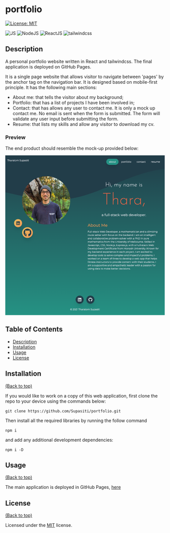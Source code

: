 # portfolio

[![License: MIT](https://img.shields.io/badge/License-MIT-yellow.svg)](https://opensource.org/licenses/MIT)

![JS](https://img.shields.io/badge/JavaScript-F7DF1E?style=for-the-badge&logo=javascript&logoColor=black)
![NodeJS](https://img.shields.io/badge/Node.js-43853D?style=for-the-badge&logo=node.js&logoColor=white)
![ReactJS](https://img.shields.io/badge/React-20232A?style=for-the-badge&logo=react&logoColor=61DAFB)
![tailwindcss](https://img.shields.io/badge/tailwindcss-06B6D4?style=for-the-badge&logo=tailwindcss&logoColor=white)


## <h2 id="description"> Description </h2>

A personal portfolio website written in React and tailwindcss. The final application is deployed on GitHub Pages.

It is a single page website that allows visitor to navigate between 'pages' by the anchor tag on the navigation bar. It is designed based on mobile-first principle. It has the following main sections:
- About me: that tells the visitor about my background;
- Portfolio: that has a list of projects I have been involved in;
- Contact: that has allows any user to contact me. It is only a mock up contact me. No email is sent when the form is submitted. The form will validate any user input before submitting the form. 
- Resume: that lists my skills and allow any visitor to download my cv.


### <h3 id="preview"> Preview </h3>

The end product should resemble the mock-up provided below:

[![portfolio screenshot](./screenshot.png)](https://supasiti.github.io/portfolio)


## <h2 id="table-of-contents"> Table of Contents </h2>

- [Description](#description)
- [Installation](#installation)
- [Usage](#usage)
- [License](#license)


## <h2 id="installation"> Installation </h2>
[(Back to top)](#table-of-content)

If you would like to work on a copy of this web application, first clone the repo to your device using the commands below:

    git clone https://github.com/Supasiti/portfolio.git

Then install all the required libraries by running the follow command

    npm i 

and add any additional development dependencies:

    npm i -D



## <h2 id="usage"> Usage </h2>
[(Back to top)](#table-of-content)

The main application is deployed in GitHub Pages, [here](https://supasiti.github.io/portfolio) 


## <h2 id="license"> License </h2>
[(Back to top)](#table-of-content)

Licensed under the [MIT](https://opensource.org/licenses/MIT) license.